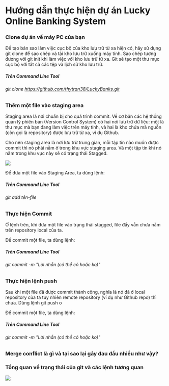 # Hướng dẫn thực hiện dự án Lucky Online Banking System
 
### Clone dự án về máy PC của bạn

Để tạo bản sao làm việc cục bộ của kho lưu trữ từ xa hiện có, hãy sử dụng git clone để sao chép và tải kho lưu trữ xuống máy tính. Sao chép tương đương với git init khi làm việc với kho lưu trữ từ xa. Git sẽ tạo một thư mục cục bộ với tất cả các tệp và lịch sử kho lưu trữ.
##### Trên Command Line Tool
###### git clone https://github.com/thytran38/LuckyBanks.git



### Thêm một file vào staging area 
Staging area là nơi chuẩn bị cho quá trình commit. Về cơ bản các hệ thống quản lý phiên bản (Version Control System) có hai nơi lưu trữ dữ liệu: một là thư mục mà bạn đang làm việc trên máy tính, và hai là kho chứa mã nguồn (còn gọi là repository) được lưu trữ từ xa, ví dụ Github.

Cho nên staging area là nơi lưu trữ trung gian, mỗi tập tin nào muốn được commit thì nó phải nằm ở trong khu vực staging area. Và một tập tin khi nó nằm trong khu vực này sẽ có trạng thái Stagged.

![](https://thachpham.com/wp-content/uploads/2015/04/git-staging-area.png?raw=true)

Để đưa một file vào Staging Area, ta dùng lệnh:

##### Trên Command Line Tool
###### git add tên-file 



### Thực hiện Commit 

Ở lệnh trên, khi đưa một file vào trạng thái stagged, file đấy vẫn chưa nằm trên repository local của ta. 

Để commit một file, ta dùng lệnh:

##### Trên Command Line Tool
###### git commit -m "Lời nhắn (có thể có hoặc ko)"



### Thực hiện lệnh push 

Sau khi một file đã được commit thành công, nghĩa là nó đã ở local repository của ta tuy nhiên remote repository (ví dụ như Github repo) thì chưa. Dùng lệnh git push o

Để commit một file, ta dùng lệnh:

##### Trên Command Line Tool
###### git commit -m "Lời nhắn (có thể có hoặc ko)"



### Merge conflict là gì và tại sao lại gây đau đầu nhiều như vậy?







### Tổng quan về trạng thái của git và các lệnh tương quan

![](https://i.stack.imgur.com/MgaV9.png?raw=true)




